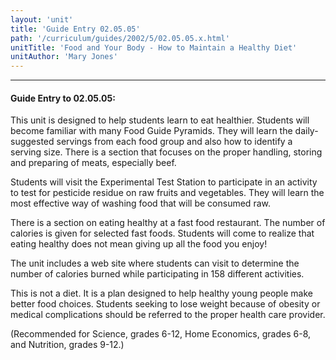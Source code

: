 ```yaml
---
layout: 'unit'
title: 'Guide Entry 02.05.05'
path: '/curriculum/guides/2002/5/02.05.05.x.html'
unitTitle: 'Food and Your Body - How to Maintain a Healthy Diet'
unitAuthor: 'Mary Jones'
---
```


<body>
<hr/>
 <h4>
  Guide Entry to 02.05.05:
 </h4>
 <p>
  This unit is designed to help students learn to eat healthier. Students will become familiar with many Food Guide Pyramids. They will learn the daily-suggested servings from each food group and also how to identify a serving size. There is a section that focuses on the proper handling, storing and preparing of meats, especially beef.
 </p>
<p>
  Students will visit the Experimental Test Station to participate in an activity to test for pesticide residue on raw fruits and vegetables. They will learn the most effective way of washing food that will be consumed raw.
 </p>
<p>
  There is a section on eating healthy at a fast food restaurant. The number of calories is given for selected fast foods. Students will come to realize that eating healthy does not mean giving up all the food you enjoy!
 </p>
<p>
  The unit includes a web site where students can visit to determine the number of calories burned while participating in 158 different activities.
 </p>
<p>
  This is not a diet. It is a plan designed to help healthy young people make better food choices. Students seeking to lose weight because of obesity or medical complications should be referred to the proper health care provider.
 </p>
<p>
  (Recommended for Science, grades 6-12, Home Economics, grades 6-8, and Nutrition, grades 9-12.)
 </p>

</body>
